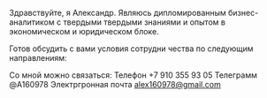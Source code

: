 Здравствуйте, я Александр.
Являюсь дипломированным бизнес-аналитиком с твердыми твердыми знаниями и опытом в экономическом и юридическом блоке.

Готов обсудить с вами условия сотрудни чества по следующим направлениям:

Со мной можно связаться:
  Телефон +7 910 355 93 05
  Телеграмм @A160978
  Электргронная почта alex160978@gmail.com

